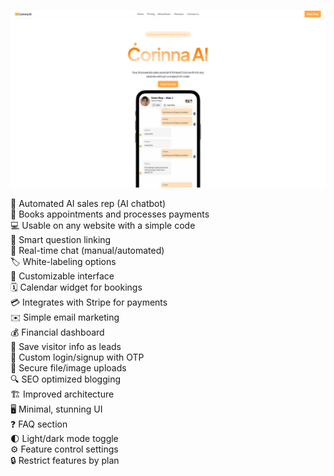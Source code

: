 ![clean and sleek landing page](https://github.com/Shubhamxshah/corinna/blob/main/public/readme/Screenshot%20from%202024-08-05%2021-34-48.png)





🤖 Automated AI sales rep (AI chatbot) <br>
📅 Books appointments and processes payments <br>
💻 Usable on any website with a simple code <br>
🧠 Smart question linking <br>
💬 Real-time chat (manual/automated) <br>
🏷️ White-labeling options <br>
🎨 Customizable interface <br>
🗓️ Calendar widget for bookings <br>
💳 Integrates with Stripe for payments <br>
✉️ Simple email marketing <br>
💰 Financial dashboard <br>
💾 Save visitor info as leads <br>
🔐 Custom login/signup with OTP <br>
📲 Secure file/image uploads <br>
🔍 SEO optimized blogging <br>
🏗️ Improved architecture <br>
🖥️ Minimal, stunning UI <br>
❓ FAQ section <br>
🌓 Light/dark mode toggle <br>
⚙️ Feature control settings <br>
🔒 Restrict features by plan <br>
